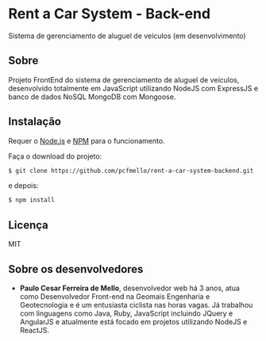 # Rent a Car System - Back-end
Sistema de gerenciamento de aluguel de veículos (em desenvolvimento)

## Sobre
Projeto FrontEnd do sistema de gerenciamento de aluguel de veículos, desenvolvido totalmente em JavaScript utilizando NodeJS com ExpressJS e banco de dados NoSQL MongoDB com Mongoose.
## Instalação
Requer o [Node.js](https://nodejs.org/) e [NPM](https://www.npmjs.com/) para o funcionamento.  

Faça o download do projeto:
```sh
$ git clone https://github.com/pcfmello/rent-a-car-system-backend.git
```
e depois:
```sh
$ npm install
```

## Licença  
MIT

## Sobre os desenvolvedores
- __Paulo Cesar Ferreira de Mello__, desenvolvedor web há 3 anos, atua como Desenvolvedor Front-end na Geomais Engenharia e Geotecnologia e é um entusiasta ciclista nas horas vagas. Já trabalhou com linguagens como Java, Ruby, JavaScript incluindo JQuery e AngularJS e atualmente está focado em projetos utilizando NodeJS e ReactJS.
